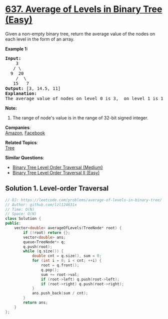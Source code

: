 # [637. Average of Levels in Binary Tree (Easy)](https://leetcode.com/problems/average-of-levels-in-binary-tree/)

Given a non-empty binary tree, return the average value of the nodes on each level in the form of an array.

<p><b>Example 1:</b><br>
</p><pre><b>Input:</b>
    3
   / \
  9  20
    /  \
   15   7
<b>Output:</b> [3, 14.5, 11]
<b>Explanation:</b>
The average value of nodes on level 0 is 3,  on level 1 is 14.5, and on level 2 is 11. Hence return [3, 14.5, 11].
</pre>
<p></p>

<p><b>Note:</b><br>
</p><ol>
<li>The range of node's value is in the range of 32-bit signed integer.</li>
</ol>
<p></p>

**Companies**:  
[Amazon](https://leetcode.com/company/amazon), [Facebook](https://leetcode.com/company/facebook)

**Related Topics**:  
[Tree](https://leetcode.com/tag/tree/)

**Similar Questions**:
* [Binary Tree Level Order Traversal (Medium)](https://leetcode.com/problems/binary-tree-level-order-traversal/)
* [Binary Tree Level Order Traversal II (Easy)](https://leetcode.com/problems/binary-tree-level-order-traversal-ii/)

## Solution 1. Level-order Traversal

```cpp
// OJ: https://leetcode.com/problems/average-of-levels-in-binary-tree/
// Author: github.com/lzl124631x
// Time: O(N)
// Space: O(N)
class Solution {
public:
    vector<double> averageOfLevels(TreeNode* root) {
        if (!root) return {};
        vector<double> ans;
        queue<TreeNode*> q;
        q.push(root);
        while (q.size()) {
            double cnt = q.size(), sum = 0;
            for (int i = 0; i < cnt; ++i) {
                root = q.front();
                q.pop();
                sum += root->val;
                if (root->left) q.push(root->left);
                if (root->right) q.push(root->right);
            }
            ans.push_back(sum / cnt);
        }
        return ans;
    }
};
```